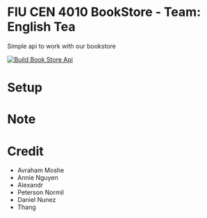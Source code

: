 # FIU CEN 4010 BookStore - Team: English Tea

Simple api to work with our bookstore

[![Build Book Store Api](https://github.com/anguy042/English-Tea/actions/workflows/dotnet.yml/badge.svg)](https://github.com/anguy042/English-Tea/actions/workflows/dotnet.yml)

# Setup



# Note



# Credit
- Avraham Moshe
- Annie Nguyen
- Alexandr
- Peterson Normil
- Daniel Nunez
- Thang
